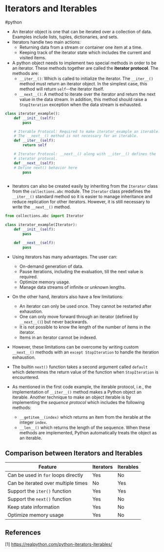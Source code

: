 # Iterators and Iterables
#python 

- An iterator object is one that can be iterated over a collection of data. Examples include lists, tuples, dictionaries, and sets.
- Iterators handle two main actions:
	- Returning data from a stream or container one item at a time.
	- Keeping track of the iterator state which includes the current and visited items.
- A python object needs to implement two special methods in order to be an iterator. These methods together are called the **iterator protocol**. The methods are:
	- `__iter__()`: Which is called to initialize the iterator. The `__iter__()` method must return an iterator object. In the simplest case, this method will return `self`--the iterator itself.
	-  `__next__()`: A method to iterate over the iterator and return the next value in the data stream.  In addition, this method should raise a `StopIteration` exception when the data stream is exhausted.

```python
class iterator_example():
	def __init__(self):
		pass

	# Iterable Protocol: Required to make iterator_example an iterable.
	# The __next__() method is not necessary for an iterable.
	def __iter__(self):
		return self

	# Iterator Protocol: __next__() along with __iter__() defines the 
	# iterator protocol.
	def __next__(self):
	# Define next() behavior here
		pass
	
```

- Iterators can also be created easily by inheriting from the `Iterator` class from the `collections.abc` module. The `Iterator` class predefines the `__iter__()` standard method so it is easier to manage inheritance and reduce replication for other iterators. However, it is still necessary to write the `__next__()` method.
```python
from collections.abc import Iterator

class iterator_example(Iterator):
	def __init__(self):
		pass

	def __next__(self):
		pass
```

- Using iterators has many advantages. The user can:
	- On-demand generation of data.
	- Pause iterations, including the evaluation, till the next value is required.
	- Optimize memory usage.
	- Manage data streams of infinite or unknown lengths.
- On the other hand, iterators also have a few limitations:
	- An iterator can only be used once. They cannot be restarted after exhaustion.
	- One can only move forward through an iterator (defined by `__next__()`) but never backwards.
	- It is not possible to know the length of the number of items in the iterator.
	- Items in an iterator cannot be indexed.
- However, these limitations can be overcome by writing custom `__next__()` methods with an `except StopIteration` to handle the iteration exhaustion. 

- The builtin `next()` function takes a second argument called `default` which determines the return value of the function when `StopIteration` is encountered.

- As mentioned in the first code example, the iterable protocol, i.e., the implementation of `__iter__()` method makes a Python object an iterable. Another technique to make an object iterable is by implementing the *sequence protocol* which includes the following methods:
	- `__getitem__(index)` which returns an item from the iterable at the integer `index`.
	- `__len__()` which returns the length of the sequence.
 When these methods are implemented, Python automatically treats the object as an iterable.

## Comparison between Iterators and Iterables
| Feature                             | Iterators | Iterables |
| ----------------------------------- | --------- | --------- |
| Can be used in `for` loops directly | Yes       | No        |
| Can be iterated over multiple times | No        | Yes       |
| Support the `iter()` function       | Yes       | Yes       |
| Support the `next()` function       | Yes       | No        |
| Keep state information              | Yes       | No        |
| Optimize memory usage               | Yes       | No        |

## References
[1] https://realpython.com/python-iterators-iterables/